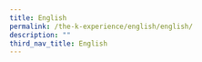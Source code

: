 ```yaml
---
title: English
permalink: /the-k-experience/english/english/
description: ""
third_nav_title: English
---
```

